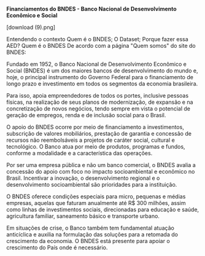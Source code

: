 **Financiamentos do BNDES - Banco Nacional de Desenvolvimento Econômico e Social**


[download (9).png]

Entendendo o contexto
Quem é o BNDES;
O Dataset;
Porque fazer essa AED?
Quem é o BNDES
De acordo com a página "Quem somos" do site do BNDES:

Fundado em 1952, o Banco Nacional de Desenvolvimento Econômico e Social (BNDES) é um dos maiores bancos de desenvolvimento do mundo e, hoje, o principal instrumento do Governo Federal para o financiamento de longo prazo e investimento em todos os segmentos da economia brasileira.

Para isso, apoia empreendedores de todos os portes, inclusive pessoas físicas, na realização de seus planos de modernização, de expansão e na concretização de novos negócios, tendo sempre em vista o potencial de geração de empregos, renda e de inclusão social para o Brasil.

O apoio do BNDES ocorre por meio de financiamento a investimentos, subscrição de valores mobiliários, prestação de garantia e concessão de recursos não reembolsáveis a projetos de caráter social, cultural e tecnológico. O Banco atua por meio de produtos, programas e fundos, conforme a modalidade e a característica das operações.

Por ser uma empresa pública e não um banco comercial, o BNDES avalia a concessão do apoio com foco no impacto socioambiental e econômico no Brasil. Incentivar a inovação, o desenvolvimento regional e o desenvolvimento socioambiental são prioridades para a instituição.

O BNDES oferece condições especiais para micro, pequenas e médias empresas, aquelas que faturam anualmente até R$ 300 milhões, assim como linhas de investimentos sociais, direcionadas para educação e saúde, agricultura familiar, saneamento básico e transporte urbano.

Em situações de crise, o Banco também tem fundamental atuação anticíclica e auxilia na formulação das soluções para a retomada do crescimento da economia. O BNDES está presente para apoiar o crescimento do País onde é necessário.
